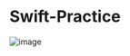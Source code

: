 # Swift-Practice

![image](https://user-images.githubusercontent.com/80142097/216869712-3773cd48-c5cd-4238-b89e-65689b65d078.png)

